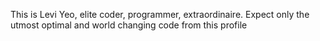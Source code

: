 This is Levi Yeo, elite coder, programmer, extraordinaire. Expect only the utmost optimal and world changing code from this profile

<!---
TheLeoYeo/TheLeoYeo is a ✨ special ✨ repository because its `README.md` (this file) appears on your GitHub profile.
You can click the Preview link to take a look at your changes.
--->
